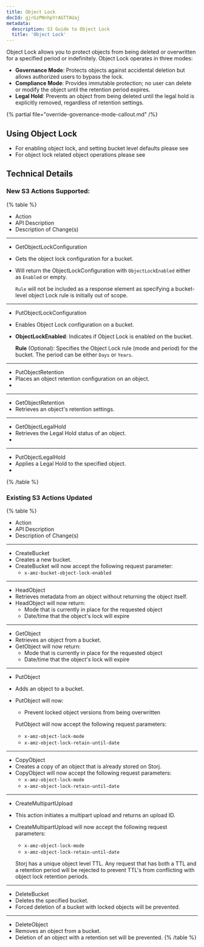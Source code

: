```yaml
---
title: Object Lock
docId: gjrGzPNnhpYrAGTTAUaj
metadata:
  description: S3 Guide to Object Lock
  title: 'Object Lock'
---
```

Object Lock allows you to protect objects from being deleted or overwritten for a specified period or indefinitely. Object Lock operates in three modes:

- **Governance Mode**: Protects objects against accidental deletion but allows authorized users to bypass the lock.
- **Compliance Mode**: Provides immutable protection; no user can delete or modify the object until the retention period expires.
- **Legal Hold**: Prevents an object from being deleted until the legal hold is explicitly removed, regardless of retention settings.

{% partial file="override-governance-mode-callout.md" /%}

## Using Object Lock
- For enabling object lock, and setting bucket level defaults please see [](docId:e94a86fc-3deb-42f0-b7fe-1f80c675930a)
- For object lock related object operations please see [](docId:uyuWpwchZx29f28UGAILP)

## Technical Details
### New S3 Actions Supported:
{% table %}
* Action
* API Description
* Description of Change(s)
---
* GetObjectLockConfiguration
* Gets the object lock configuration for a bucket.
* Will return the ObjectLockConfiguration with `ObjectLockEnabled` either as `Enabled` or empty. 
  
  `Rule` will not be included as a response element as specifying a bucket-level object Lock rule is initially out of scope.
---
* PutObjectLockConfiguration
* Enables Object Lock configuration on a bucket.
* **ObjectLockEnabled**: Indicates if Object Lock is enabled on the bucket.

  **Rule** (Optional): Specifies the Object Lock rule (mode and period) for the bucket. The period can be either `Days` or `Years`.
---
* PutObjectRetention
* Places an object retention configuration on an object.
* 
---
* GetObjectRetention
* Retrieves an object's retention settings. 
---
* GetObjectLegalHold
* Retrieves the Legal Hold status of an object.
* 
---
* PutObjectLegalHold
* Applies a Legal Hold to the specified object.
* 
{% /table %}

### Existing S3 Actions Updated
{% table %}
* Action
* API Description
* Description of Change(s)
---
* CreateBucket
* Creates a new bucket.
* CreateBucket will now accept the following request parameter:
  * `x-amz-bucket-object-lock-enabled`
---
* HeadObject
* Retrieves metadata from an object without returning the object itself.
* HeadObject will now return:
  * Mode that is currently in place for the requested object
  * Date/time that the object's lock will expire
---
* GetObject
* Retrieves an object from a bucket.
* GetObject will now return:
  * Mode that is currently in place for the requested object
  * Date/time that the object's lock will expire
---
* PutObject
* Adds an object to a bucket.
* PutObject will now:
  * Prevent locked object versions from being overwritten
  
  PutObject will now accept the following request parameters:
  * `x-amz-object-lock-mode`
  * `x-amz-object-lock-retain-until-date`
---
* CopyObject
* Creates a copy of an object that is already stored on Storj.
* CopyObject will now accept the following request parameters:
  * `x-amz-object-lock-mode`
  * `x-amz-object-lock-retain-until-date`
---
* CreateMultipartUpload
* This action initiates a multipart upload and returns an upload ID.
* CreateMultipartUpload will now accept the following request parameters:
  * `x-amz-object-lock-mode`
  * `x-amz-object-lock-retain-until-date`
  
  Storj has a unique object level TTL. Any request that has both a TTL and a retention period will be rejected to prevent TTL's from conflicting with object lock retention periods.
---
* DeleteBucket
* Deletes the specified bucket.
* Forced deletion of a bucket with locked objects will be prevented.
---
* DeleteObject
* Removes an object from a bucket.
* Deletion of an object with a retention set will be prevented.
{% /table %}
